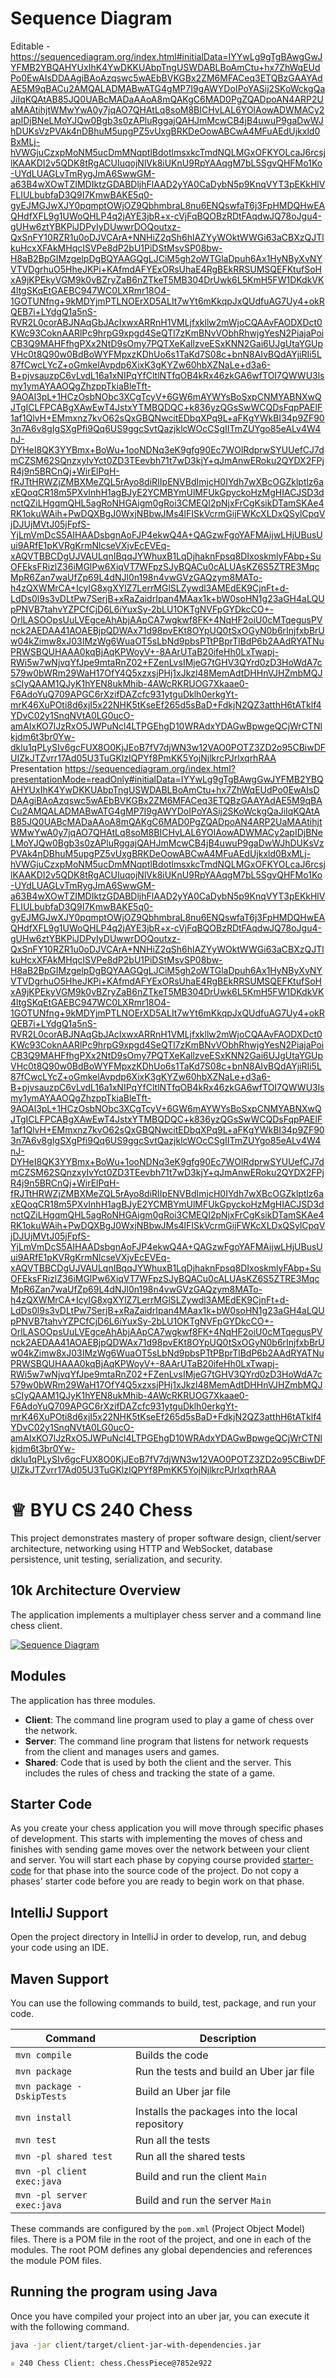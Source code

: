 # Sequence Diagram
Editable - https://sequencediagram.org/index.html#initialData=IYYwLg9gTgBAwgGwJYFMB2YBQAHYUxIhK4YwDKKUAbpTngUSWDABLBoAmCtu+hx7ZhWqEUdPo0EwAIsDDAAgiBAoAzqswc5wAEbBVKGBx2ZM6MFACeq3ETQBzGAAYAdAE5M9qBACu2AMQALADMABwATG4gMP7I9gAWYDoIPoYASij2SKoWckgQaJiIqKQAtAB85JQ0UABcMADaAAoA8mQAKgC6MAD0PgZQADpoAN4ARP2UaMAAtihjtWMwYwA0y7jqAO7QHAtLq8soM8BICHvLAL6YOlAowADWMACy2apIDjBNeLMoYJQw0Bgb3s0zAPluRggajQAHJmMcwCB4jB4uwuP9gaDwWJhDUKsVzPVAk4nDBhuM5upgPZ5vUxgBRKDeOowABCwA4MFuAEdUjkxld0BxMLj-hVWGjuCzxpMoNM5ucDmMNqptlBdotlmsxkcTmdNQLMGxOFKYOLcaJ6rcsjlKAAKDI2v5QDK8tRgACUIuqojNlVk8iUKnU9RpYAAqgM7bL5SgvQHFMo1Ko-UYdLUAGLvTmRygJmA6SwwGM-a63B4wXOwTZIMDIktzGDABDljhFlAAD2yYA0CaDybN5p9KnqVYT3pEKkHlVFLIULbubfaD3Q9I7KmwBAKE5q0-gyEJMGJwXJY0pqmptOWjOZ9QbhmbraL8nu6ENQswfaT6j3FpHMDQHwEAQHdfXFL9g1UWoQHLP4q2jAYE3jbR+x-cVjFqBQOBzRDtFAqdwJQ78oJgu4-gUHw6ztYBKPiJDPyIyDUwwrDOQoutxz-QxSnFY10RZR1u0oDJVCArA+NNHiZ2qSh6hlAZYyWOktWWGi63aCBXzQJTlkuHcxXFAkMHqcISVPe8dP2bU1PiDStMsvSP08bw-H8aB2BpGIMzgelpDgBQYAAGQgLJCiM5gh2oWTGlaDpuh6Ax1HyNByXvNYVTVDgrhuO5HheJKPi+KAfmdAFYExORsUhaE4RgBEkRRSUMSQEFKtufSoHxA9jKPEkyVGM9k0vBZryZaB6nZTkeT5MB304DrUwk6L5KmH5FW1DKdkVK4ltgSKqEtGAEBC947WC0LXRmr18O4-1GOTUNfng+9kMDYjmPTLNOErXD5ALIt7wYt6mKkqpJxQUdfuAG7Uy4+okRQEB7i+LYdgQ1a5nS-RVR2L0corABJNAqGbJAcIxwxARRnH1VMLjfxkllw2mWjoCQAAvFAODXDct0KWc93CoknAARlPc9hrpG9xpgd4SeQTl7zKmBNvVObhRhwjgYesN2PiajaPoiCB3Q9MAHFfhgPXx2NtD9sOmy7PQTXeKallzveESxKNN2Gai6UJgUtaYGUpVHc0t8Q90w0BdBoWYFMpxzKDhUo6s1TaKd7S08c+bnN8AIvBQdAYjiRIi5L87fCwcLYcZ+oGmkelAvpdp6XixK3gKYZw60hbXZNaLe+d3a6-B+pjvsauzpC6vLvdL16a1xNIPqYfCltlNTfqOB4kRx46zkGA6wfTOI7QWWU3lsmy1ymAYAAOQgZhzppTkiaBleTft-9AOAl3pL+1HCzOsbNObc3XCgTcyV+6GW6mAYWYsBoSxpCNMYABNXwQJTgICLFPCABgXAwEwT4JstxYTMBQDQC+k836yzQGsSwWCQDsFqpPAElF1af1QlvH+EMmxnz7kvO62sQxGBQNwcitEDbqXPq9L+aFKgYWkBI34p9ZF903n7A6v8gIgSXgPfi9Qq6US9ggcSvtQazjklcWOcCSgIITmZUYgo85eALv4W4nJ-DYHeI8QK3YYBmx+BoWu+1ooNDNq3eK9gfg90Ec7WOlRdprwSYUUefCJ7dmCZSM62SQnzxyIvYct0ZD3TEevbh71t7wD3kjY+qJmAnwERoku2QYDX2FPjR4j9n5BRCnQj+WirElPqH-fRJTtHRWZjZMBXMeZQL5rAyo8diRIIpENVBdImjcH0IYdh7wXBcOGZklptlz6axEQoqCR18m5PXvInhH1agBJyE2YCMBYmUlMFUkGpyckoHzMgHIACJSD3dnctQZiLHgqmQHL5agRoNHGAigm0gRoi3CMEQI2pNjxFrCgKsikDTamSKAe4RK1okuWAih+PwDQXBgJ0WxjNBbwJMs4lFISkVcrmGijFWKcXLDxQSylCpqVjDJUjMVtJ05jFpfS-YjLmVmDcS5AIHAADsbgnAoFJP4ekwQ4A+QAGzwFgoYAFMAijwLHjUBusUui9ARfE1pKVRgKrmNlcseVXjvEcEVEq-xAQVTBBCDgUJVAULqnIBqqJYWhuxB1LqDjhaknFpsq8DIxoskmlyFAbp+SuOFEksFRizlZ36iMGlPw6XiqVT7WFpzSJyBQACu0cALUAsKZ6S5ZTRE3MqcMpR6Zan7waUfZp69L4dNJl0n198n4vwGVzGAQzym8MATo-h4zQXWMrCA+IcyIG8xgXYlZ7LerrMGlSLZywdl3AMEdEK9CjnFt+d-LdDs0l9s3vDLtPw7SerjB+xRaZaidrIpan4MAax1k+bW0soHN1g23aGH4aLQUpPNVB7tahvYZPCfCjD6L6iYuxSy-2bLU1OKTgNVFpGYDkcCO+-OrlLASOOpsUuLVEgceAhAbjAApCA7wgkwf8FK+4NqHF2oiU0cMTqegusPVnck2AEDAA41AOAEBjpQDWAx71d98pvEKt8OYpUQ0tSxOGyN0b6rInjfxbBrUw04kZimw8xJ03IMzWg6WuaOT5sLbNd9pbsPTtPBprTlBdP6b2AAdRYATNuPRWSBQUHAAA0kqBjAqKPWoyV+-8AArUTaB20ifeHh0LxTwapj-RWi5w7wNjvqYfJpe9mtaRnZ02+FZenLvsIMjeG7tGHV3QYrd0zD3HoWdA7c579w0bWRm29WaH17OfY4Q5xzxsjPHj1xJkzl48MemAdtDHHnVJHZmbMQJsCIyQAAM1QJyK1hYEN8ukMhib-4AWcRKRUOG7Xkaae0-F6AdoYuQ709APGC6rXzifDAZcfc931ytguDklh0erkgYt-mrK46XuPOti8d6xjI5x22NHK5tKseEf265d5sBaD+FdkjN2QZ3atthH6tATklf4YDvC02y1SnqNVtA0LG0ucO-amAIxKO7lJzRxO5JWPuNcl4LTPGEhgD10WRAdxYDAGwBpwgeQCjWrCTNlkjdm6t3br0Yw-dklu1qPLySIv6gcFUX8O0KjJEoB7fV7djWN3w12VAO0POTZ3ZD2o95CBiwDFUIZkJTZvrr17Ad05U3TuGKlzIQPYf8PmKK5YojNjlkrcPJrlxqrhRAA
Presentation
https://sequencediagram.org/index.html?presentationMode=readOnly#initialData=IYYwLg9gTgBAwgGwJYFMB2YBQAHYUxIhK4YwDKKUAbpTngUSWDABLBoAmCtu+hx7ZhWqEUdPo0EwAIsDDAAgiBAoAzqswc5wAEbBVKGBx2ZM6MFACeq3ETQBzGAAYAdAE5M9qBACu2AMQALADMABwATG4gMP7I9gAWYDoIPoYASij2SKoWckgQaJiIqKQAtAB85JQ0UABcMADaAAoA8mQAKgC6MAD0PgZQADpoAN4ARP2UaMAAtihjtWMwYwA0y7jqAO7QHAtLq8soM8BICHvLAL6YOlAowADWMACy2apIDjBNeLMoYJQw0Bgb3s0zAPluRggajQAHJmMcwCB4jB4uwuP9gaDwWJhDUKsVzPVAk4nDBhuM5upgPZ5vUxgBRKDeOowABCwA4MFuAEdUjkxld0BxMLj-hVWGjuCzxpMoNM5ucDmMNqptlBdotlmsxkcTmdNQLMGxOFKYOLcaJ6rcsjlKAAKDI2v5QDK8tRgACUIuqojNlVk8iUKnU9RpYAAqgM7bL5SgvQHFMo1Ko-UYdLUAGLvTmRygJmA6SwwGM-a63B4wXOwTZIMDIktzGDABDljhFlAAD2yYA0CaDybN5p9KnqVYT3pEKkHlVFLIULbubfaD3Q9I7KmwBAKE5q0-gyEJMGJwXJY0pqmptOWjOZ9QbhmbraL8nu6ENQswfaT6j3FpHMDQHwEAQHdfXFL9g1UWoQHLP4q2jAYE3jbR+x-cVjFqBQOBzRDtFAqdwJQ78oJgu4-gUHw6ztYBKPiJDPyIyDUwwrDOQoutxz-QxSnFY10RZR1u0oDJVCArA+NNHiZ2qSh6hlAZYyWOktWWGi63aCBXzQJTlkuHcxXFAkMHqcISVPe8dP2bU1PiDStMsvSP08bw-H8aB2BpGIMzgelpDgBQYAAGQgLJCiM5gh2oWTGlaDpuh6Ax1HyNByXvNYVTVDgrhuO5HheJKPi+KAfmdAFYExORsUhaE4RgBEkRRSUMSQEFKtufSoHxA9jKPEkyVGM9k0vBZryZaB6nZTkeT5MB304DrUwk6L5KmH5FW1DKdkVK4ltgSKqEtGAEBC947WC0LXRmr18O4-1GOTUNfng+9kMDYjmPTLNOErXD5ALIt7wYt6mKkqpJxQUdfuAG7Uy4+okRQEB7i+LYdgQ1a5nS-RVR2L0corABJNAqGbJAcIxwxARRnH1VMLjfxkllw2mWjoCQAAvFAODXDct0KWc93CoknAARlPc9hrpG9xpgd4SeQTl7zKmBNvVObhRhwjgYesN2PiajaPoiCB3Q9MAHFfhgPXx2NtD9sOmy7PQTXeKallzveESxKNN2Gai6UJgUtaYGUpVHc0t8Q90w0BdBoWYFMpxzKDhUo6s1TaKd7S08c+bnN8AIvBQdAYjiRIi5L87fCwcLYcZ+oGmkelAvpdp6XixK3gKYZw60hbXZNaLe+d3a6-B+pjvsauzpC6vLvdL16a1xNIPqYfCltlNTfqOB4kRx46zkGA6wfTOI7QWWU3lsmy1ymAYAAOQgZhzppTkiaBleTft-9AOAl3pL+1HCzOsbNObc3XCgTcyV+6GW6mAYWYsBoSxpCNMYABNXwQJTgICLFPCABgXAwEwT4JstxYTMBQDQC+k836yzQGsSwWCQDsFqpPAElF1af1QlvH+EMmxnz7kvO62sQxGBQNwcitEDbqXPq9L+aFKgYWkBI34p9ZF903n7A6v8gIgSXgPfi9Qq6US9ggcSvtQazjklcWOcCSgIITmZUYgo85eALv4W4nJ-DYHeI8QK3YYBmx+BoWu+1ooNDNq3eK9gfg90Ec7WOlRdprwSYUUefCJ7dmCZSM62SQnzxyIvYct0ZD3TEevbh71t7wD3kjY+qJmAnwERoku2QYDX2FPjR4j9n5BRCnQj+WirElPqH-fRJTtHRWZjZMBXMeZQL5rAyo8diRIIpENVBdImjcH0IYdh7wXBcOGZklptlz6axEQoqCR18m5PXvInhH1agBJyE2YCMBYmUlMFUkGpyckoHzMgHIACJSD3dnctQZiLHgqmQHL5agRoNHGAigm0gRoi3CMEQI2pNjxFrCgKsikDTamSKAe4RK1okuWAih+PwDQXBgJ0WxjNBbwJMs4lFISkVcrmGijFWKcXLDxQSylCpqVjDJUjMVtJ05jFpfS-YjLmVmDcS5AIHAADsbgnAoFJP4ekwQ4A+QAGzwFgoYAFMAijwLHjUBusUui9ARfE1pKVRgKrmNlcseVXjvEcEVEq-xAQVTBBCDgUJVAULqnIBqqJYWhuxB1LqDjhaknFpsq8DIxoskmlyFAbp+SuOFEksFRizlZ36iMGlPw6XiqVT7WFpzSJyBQACu0cALUAsKZ6S5ZTRE3MqcMpR6Zan7waUfZp69L4dNJl0n198n4vwGVzGAQzym8MATo-h4zQXWMrCA+IcyIG8xgXYlZ7LerrMGlSLZywdl3AMEdEK9CjnFt+d-LdDs0l9s3vDLtPw7SerjB+xRaZaidrIpan4MAax1k+bW0soHN1g23aGH4aLQUpPNVB7tahvYZPCfCjD6L6iYuxSy-2bLU1OKTgNVFpGYDkcCO+-OrlLASOOpsUuLVEgceAhAbjAApCA7wgkwf8FK+4NqHF2oiU0cMTqegusPVnck2AEDAA41AOAEBjpQDWAx71d98pvEKt8OYpUQ0tSxOGyN0b6rInjfxbBrUw04kZimw8xJ03IMzWg6WuaOT5sLbNd9pbsPTtPBprTlBdP6b2AAdRYATNuPRWSBQUHAAA0kqBjAqKPWoyV+-8AArUTaB20ifeHh0LxTwapj-RWi5w7wNjvqYfJpe9mtaRnZ02+FZenLvsIMjeG7tGHV3QYrd0zD3HoWdA7c579w0bWRm29WaH17OfY4Q5xzxsjPHj1xJkzl48MemAdtDHHnVJHZmbMQJsCIyQAAM1QJyK1hYEN8ukMhib-4AWcRKRUOG7Xkaae0-F6AdoYuQ709APGC6rXzifDAZcfc931ytguDklh0erkgYt-mrK46XuPOti8d6xjI5x22NHK5tKseEf265d5sBaD+FdkjN2QZ3atthH6tATklf4YDvC02y1SnqNVtA0LG0ucO-amAIxKO7lJzRxO5JWPuNcl4LTPGEhgD10WRAdxYDAGwBpwgeQCjWrCTNlkjdm6t3br0Yw-dklu1qPLySIv6gcFUX8O0KjJEoB7fV7djWN3w12VAO0POTZ3ZD2o95CBiwDFUIZkJTZvrr17Ad05U3TuGKlzIQPYf8PmKK5YojNjlkrcPJrlxqrhRAA



# ♕ BYU CS 240 Chess

This project demonstrates mastery of proper software design, client/server architecture, networking using HTTP and WebSocket, database persistence, unit testing, serialization, and security.

## 10k Architecture Overview

The application implements a multiplayer chess server and a command line chess client.

[![Sequence Diagram](10k-architecture.png)](https://sequencediagram.org/index.html#initialData=C4S2BsFMAIGEAtIGckCh0AcCGAnUBjEbAO2DnBElIEZVs8RCSzYKrgAmO3AorU6AGVIOAG4jUAEyzAsAIyxIYAERnzFkdKgrFIuaKlaUa0ALQA+ISPE4AXNABWAexDFoAcywBbTcLEizS1VZBSVbbVc9HGgnADNYiN19QzZSDkCrfztHFzdPH1Q-Gwzg9TDEqJj4iuSjdmoMopF7LywAaxgvJ3FC6wCLaFLQyHCdSriEseSm6NMBurT7AFcMaWAYOSdcSRTjTka+7NaO6C6emZK1YdHI-Qma6N6ss3nU4Gpl1ZkNrZwdhfeByy9hwyBA7mIT2KAyGGhuSWi9wuc0sAI49nyMG6ElQQA)

## Modules

The application has three modules.

- **Client**: The command line program used to play a game of chess over the network.
- **Server**: The command line program that listens for network requests from the client and manages users and games.
- **Shared**: Code that is used by both the client and the server. This includes the rules of chess and tracking the state of a game.

## Starter Code

As you create your chess application you will move through specific phases of development. This starts with implementing the moves of chess and finishes with sending game moves over the network between your client and server. You will start each phase by copying course provided [starter-code](starter-code/) for that phase into the source code of the project. Do not copy a phases' starter code before you are ready to begin work on that phase.

## IntelliJ Support

Open the project directory in IntelliJ in order to develop, run, and debug your code using an IDE.

## Maven Support

You can use the following commands to build, test, package, and run your code.

| Command                    | Description                                     |
| -------------------------- | ----------------------------------------------- |
| `mvn compile`              | Builds the code                                 |
| `mvn package`              | Run the tests and build an Uber jar file        |
| `mvn package -DskipTests`  | Build an Uber jar file                          |
| `mvn install`              | Installs the packages into the local repository |
| `mvn test`                 | Run all the tests                               |
| `mvn -pl shared test`      | Run all the shared tests                        |
| `mvn -pl client exec:java` | Build and run the client `Main`                 |
| `mvn -pl server exec:java` | Build and run the server `Main`                 |

These commands are configured by the `pom.xml` (Project Object Model) files. There is a POM file in the root of the project, and one in each of the modules. The root POM defines any global dependencies and references the module POM files.

## Running the program using Java

Once you have compiled your project into an uber jar, you can execute it with the following command.

```sh
java -jar client/target/client-jar-with-dependencies.jar

♕ 240 Chess Client: chess.ChessPiece@7852e922
```

